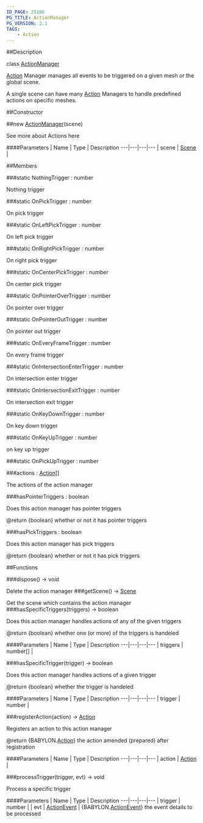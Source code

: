 ```yaml
---
ID_PAGE: 25166
PG_TITLE: ActionManager
PG_VERSION: 2.1
TAGS:
    - Action
---
```

##Description

class [ActionManager](/classes/2.2-alpha/ActionManager)

[Action](/classes/2.2-alpha/Action) Manager manages all events to be triggered on a given mesh or the global scene.

A single scene can have many [Action](/classes/2.2-alpha/Action) Managers to handle predefined actions on specific meshes.

##Constructor

##new [ActionManager](/classes/2.2-alpha/ActionManager)(scene)

See more about Actions here

####Parameters
 | Name | Type | Description
---|---|---|---
 | scene | [Scene](/classes/2.2-alpha/Scene) | 

##Members

###static NothingTrigger : number

Nothing trigger

###static OnPickTrigger : number

On pick trigger

###static OnLeftPickTrigger : number

On left pick trigger

###static OnRightPickTrigger : number

On right pick trigger

###static OnCenterPickTrigger : number

On center pick trigger

###static OnPointerOverTrigger : number

On pointer over trigger

###static OnPointerOutTrigger : number

On pointer out trigger

###static OnEveryFrameTrigger : number

On every frame trigger

###static OnIntersectionEnterTrigger : number

On intersection enter trigger

###static OnIntersectionExitTrigger : number

On intersection exit trigger

###static OnKeyDownTrigger : number

On key down trigger

###static OnKeyUpTrigger : number

on key up trigger

###static OnPickUpTrigger : number



###actions : [Action](/classes/2.2-alpha/Action)[]

The actions of the action manager

###hasPointerTriggers : boolean

Does this action manager has pointer triggers

@return {boolean} whether or not it has pointer triggers

###hasPickTriggers : boolean

Does this action manager has pick triggers

@return {boolean} whether or not it has pick triggers

##Functions

###dispose() &rarr; void

Delete the action manager
###getScene() &rarr; [Scene](/classes/2.2-alpha/Scene)

Get the scene which contains the action manager
###hasSpecificTriggers(triggers) &rarr; boolean

Does this action manager handles actions of any of the given triggers

@return {boolean} whether one (or more) of the triggers is handeled

####Parameters
 | Name | Type | Description
---|---|---|---
 | triggers | number[] | 

###hasSpecificTrigger(trigger) &rarr; boolean

Does this action manager handles actions of a given trigger

@return {boolean} whether the trigger is handeled

####Parameters
 | Name | Type | Description
---|---|---|---
 | trigger | number | 

###registerAction(action) &rarr; [Action](/classes/2.2-alpha/Action)

Registers an action to this action manager

@return {BABYLON.[Action](/classes/2.2-alpha/Action)} the action amended (prepared) after registration

####Parameters
 | Name | Type | Description
---|---|---|---
 | action | [Action](/classes/2.2-alpha/Action) | 

###processTrigger(trigger, evt) &rarr; void

Process a specific trigger

####Parameters
 | Name | Type | Description
---|---|---|---
 | trigger | number | 
 | evt | [ActionEvent](/classes/2.2-alpha/ActionEvent) |  {BABYLON.[ActionEvent](/classes/2.2-alpha/ActionEvent)} the event details to be processed

